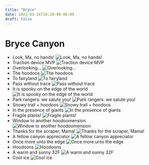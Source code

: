 ```yaml
---
title: "Bryce"
date: 2023-03-16T20:20:00-06:00
draft: false
---
```


# Bryce Canyon

* Look, Ma, no hands!
  ![Look, Ma, no hands!](https://i.imgur.com/i5yun8y.jpeg)
* Traction device MVP
  ![Traction device MVP](https://i.imgur.com/zm3rwgz.jpeg)
* Overlooking...
  ![Overlooking...](https://i.imgur.com/O51zoUp.jpeg)
* The hoodoos
  ![The hoodoos](https://i.imgur.com/TT0plVo.jpeg)
* To fairyland
  ![To fairyland](https://i.imgur.com/KFHBK2R.jpeg)
* Pass without trace
  ![Pass without trace](https://i.imgur.com/VNBF453.jpeg)
* It is spooky on the edge of the world
  ![It is spooky on the edge of the world](https://i.imgur.com/qREYaRV.jpeg)
* Park rangers: we salute you!
  ![Park rangers: we salute you!](https://i.imgur.com/RBZ212W.jpeg)
* Snowy trail + hoodoos
  ![Snowy trail + hoodoos](https://i.imgur.com/gmVWsZn.jpeg)
* In the presence of giants
  ![In the presence of giants](https://i.imgur.com/3LPmIQv.jpeg)
* Fragile plants!
  ![Fragile plants!](https://i.imgur.com/TKDPS7z.jpeg)
* Window to another hoodoomension
  ![Window to another hoodoomension](https://i.imgur.com/XZc0WmP.jpeg)
* Thanks for the scraper, Mama!
  ![Thanks for the scraper, Mama!](https://i.imgur.com/foWglKo.jpeg)
* A fellow canyon appreciator
  ![A fellow canyon appreciator](https://i.imgur.com/0lxJgS8.jpeg)
* Once more unto the edge
  ![Once more unto the edge](https://i.imgur.com/Q4Mkr61.jpeg)
* Hoodoons
  ![Hoodoons](https://i.imgur.com/Vo7Wipa.jpeg)
* A warm and sunny 32F
  ![A warm and sunny 32F](https://i.imgur.com/Wj7ADPc.jpeg)
* Cool ice
  ![Cool ice](https://i.imgur.com/J8CA26c.jpeg)
